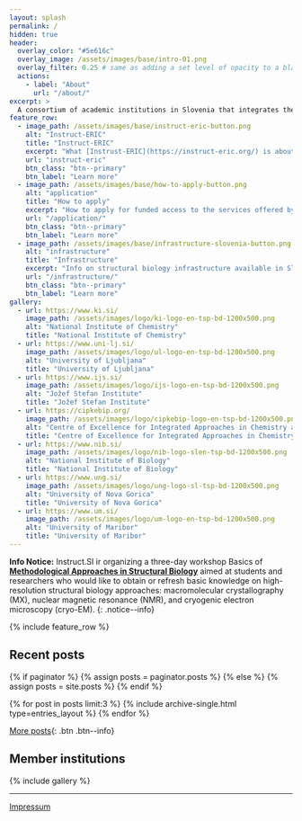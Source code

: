 ```yaml
---
layout: splash
permalink: /
hidden: true
header:
  overlay_color: "#5e616c"
  overlay_image: /assets/images/base/intro-01.png
  overlay_filter: 0.25 # same as adding a set level of opacity to a black background
  actions:
    - label: "About"
      url: "/about/"
excerpt: >
  A consortium of academic institutions in Slovenia that integrates the country's research infrastructure focusing on structural biology
feature_row:
  - image_path: /assets/images/base/instruct-eric-button.png
    alt: "Instruct-ERIC"
    title: "Instruct-ERIC"
    excerpt: "What [Instrust-ERIC](https://instruct-eric.org/) is about, and what it offers to researchers from member countries."
    url: "instruct-eric"
    btn_class: "btn--primary"
    btn_label: "Learn more"
  - image_path: /assets/images/base/how-to-apply-button.png
    alt: "application"
    title: "How to apply"
    excerpt: "How to apply for funded access to the services offered by [Instruct-ERIC](https://instruct-eric.org/)."
    url: "/application/"
    btn_class: "btn--primary"
    btn_label: "Learn more"
  - image_path: /assets/images/base/infrastructure-slovenia-button.png
    alt: "infrastructure"
    title: "Infrastructure"
    excerpt: "Info on structural biology infrastructure available in Slovenia."
    url: "/infrastructure/"
    btn_class: "btn--primary"
    btn_label: "Learn more"      
gallery:
  - url: https://www.ki.si/
    image_path: /assets/images/logo/ki-logo-en-tsp-bd-1200x500.png
    alt: "National Institute of Chemistry"
    title: "National Institute of Chemistry"
  - url: https://www.uni-lj.si/
    image_path: /assets/images/logo/ul-logo-en-tsp-bd-1200x500.png
    alt: "University of Ljubljana"
    title: "University of Ljubljana"
  - url: https://www.ijs.si/
    image_path: /assets/images/logo/ijs-logo-en-tsp-bd-1200x500.png
    alt: "Jožef Stefan Institute"
    title: "Jožef Stefan Institute"
  - url: https://cipkebip.org/
    image_path: /assets/images/logo/cipkebip-logo-en-tsp-bd-1200x500.png
    alt: "Centre of Excellence for Integrated Approaches in Chemistry and Biology of Proteins"
    title: "Centre of Excellence for Integrated Approaches in Chemistry and Biology of Proteins"
  - url: https://www.nib.si/
    image_path: /assets/images/logo/nib-logo-slen-tsp-bd-1200x500.png
    alt: "National Institute of Biology"
    title: "National Institute of Biology"
  - url: https://www.ung.si/
    image_path: /assets/images/logo/ung-logo-sl-tsp-bd-1200x500.png
    alt: "University of Nova Gorica"
    title: "University of Nova Gorica"
  - url: https://www.um.si/
    image_path: /assets/images/logo/um-logo-en-tsp-bd-1200x500.png
    alt: "University of Maribor"
    title: "University of Maribor"
---
```


**Info Notice:** Instruct.SI ir organizing a three-day workshop Basics of [**Methodological Approaches in Structural Biology**](/bmasb2024/) aimed at students and researchers who would like to obtain or refresh basic knowledge on high-resolution structural biology approaches: macromolecular crystallography (MX), nuclear magnetic resonance (NMR), and cryogenic electron microscopy (cryo-EM).
{: .notice--info}

{% include feature_row %}

## Recent posts

{% if paginator %}
  {% assign posts = paginator.posts %}
{% else %}
  {% assign posts = site.posts %}
{% endif %}

<div class="entries-{{ entries_layout }}">
  {% for post in posts limit:3 %}
    {% include archive-single.html type=entries_layout %}
  {% endfor %}
</div>

[More posts](/year-archive/){: .btn .btn--info}

## Member institutions

{% include gallery %}

---

[Impressum](/impressum/)